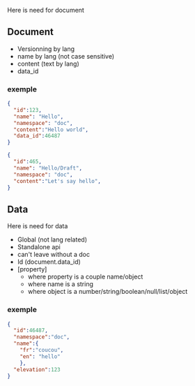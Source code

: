Here is need for document

## Document
* Versionning by lang
* name by lang (not case sensitive)
* content (text by lang)
* data_id 

### exemple
```json
{
  "id":123,
  "name": "Hello",
  "namespace": "doc",
  "content":"Hello world",
  "data_id":46487
}
```

```json
{
  "id":465,
  "name": "Hello/Draft",
  "namespace": "doc",
  "content":"Let's say hello",
}
```

## Data
Here is need for data
* Global (not lang related)
* Standalone api
* can't leave without a doc
* Id (document.data_id)
* [property]
  * where property is a couple name/object
  * where name is a string
  * where object is a number/string/boolean/null/list/object
  
### exemple
```json
{
  "id":46487,
  "namespace":"doc",
  "name":{
    "fr":"coucou",
    "en": "hello"
    },
  "elevation":123
}
```
    
